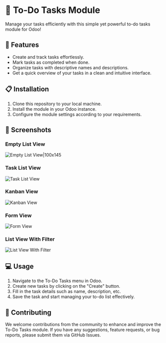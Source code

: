 # 📝 To-Do Tasks Module

Manage your tasks efficiently with this simple yet powerful to-do tasks module for Odoo!

## 🚀 Features

- Create and track tasks effortlessly.
- Mark tasks as completed when done.
- Organize tasks with descriptive names and descriptions.
- Get a quick overview of your tasks in a clean and intuitive interface.

## 📋 Installation

1. Clone this repository to your local machine.
2. Install the module in your Odoo instance.
3. Configure the module settings according to your requirements.

## 📸 Screenshots

### Empty List View
![Empty List View|100x145](https://github.com/adhamhe6/To-Do-Tasks/assets/108878575/f21e506d-5854-484c-a0e0-ed100f476397)

### Task List View
![Task List View](https://github.com/adhamhe6/To-Do-Tasks/assets/108878575/60c7c501-9593-4bcb-8ae1-3f7c4286b1ff)

### Kanban View
![Kanban View](https://github.com/adhamhe6/To-Do-Tasks/assets/108878575/9d5b7ea3-5f05-4ec7-a94e-d6753228dd4c)

### Form View
![Form View](https://github.com/adhamhe6/To-Do-Tasks/assets/108878575/c66ae413-99c5-4f26-9179-fb0253f978af)

### List View With Filter
![List View With Filter](https://github.com/adhamhe6/To-Do-Tasks/assets/108878575/6eed0c6c-1c66-435f-ae37-c16eb7b9fbd8)

## 💻 Usage

1. Navigate to the To-Do Tasks menu in Odoo.
2. Create new tasks by clicking on the "Create" button.
3. Fill in the task details such as name, description, etc.
5. Save the task and start managing your to-do list effectively.

## 🤝 Contributing

We welcome contributions from the community to enhance and improve the To-Do Tasks module. If you have any suggestions, feature requests, or bug reports, please submit them via GitHub Issues.
